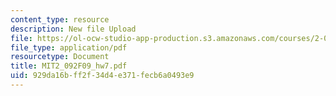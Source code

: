 ```yaml
---
content_type: resource
description: New file Upload
file: https://ol-ocw-studio-app-production.s3.amazonaws.com/courses/2-092-finite-element-analysis-of-solids-and-fluids-i-fall-2009/929da16bff2f34d4e371fecb6a0493e9_MIT2_092F09_hw7.pdf
file_type: application/pdf
resourcetype: Document
title: MIT2_092F09_hw7.pdf
uid: 929da16b-ff2f-34d4-e371-fecb6a0493e9
---
```

